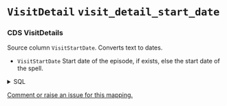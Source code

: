 # `VisitDetail` `visit_detail_start_date`
### CDS VisitDetails
Source column  `VisitStartDate`.
Converts text to dates.
* `VisitStartDate` Start date of the episode, if exists, else the start date of the spell.
<details>
<summary>SQL</summary>

```sql
select  
	distinct
    
		l1.NHSNumber,
		l5.HospitalProviderSpellNumber,

		case 
			when l5.AdmissionMethodCode in ('21','24') and l5.PatientClassification = 1 then 262 
			when l5.AdmissionMethodCode in ('21','24') then 9203
			when l5.PatientClassification in (1) then 9201
			when l4.LocationClass in ('02') then 581476
			else 9202
		end as VisitOccurrenceConceptId,    -- ""visit_concept_id""

		l1.RecordConnectionIdentifier,

		coalesce(l5.EpisodeStartDate, l5.StartDateHospitalProviderSpell, l1.CDSActivityDate) as VisitStartDate,  -- visit_start_date
		coalesce(l5.EpisodeStartTime, l5.StartTimeHospitalProviderSpell, '000000') as VisitStartTime,  -- visit_start_time

		coalesce(l5.EpisodeEndDate, l5.DischargeDateHospitalProviderSpell, l1.CDSActivityDate) as VisitEndDate,

		coalesce(l5.EpisodeEndTime, l5.DischargeTimeHospitalProviderSpell, '000000') as VisitEndTime,

		case 
			when l5.EpisodeEndDate is null and l5.DischargeDateHospitalProviderSpell is null then 32220
			else 32818 
		end as VisitTypeConceptId,
		,
		l5.SourceofAdmissionCode,
		l5.DischargeDestinationCode
from [omop_staging].[cds_line01] l1
	left join [omop_staging].[cds_line04] l4 
		on l1.MessageId = l4.MessageId -- Location Details
	left join [omop_staging].[cds_line05] l5 
		on l1.MessageId = l5.MessageId -- Hospital Provider Spell
	inner join dbo.Code c 
		on l1.ActivityTreatmentFunctionCode = c.Code
where l1.CDSUpdateType = 9   -- New/Modification     (1 = Delete)
	and l1.NHSNumber is not null
	and c.CodeTypeId = 2 -- activity_treatment_function_code
	
```
</details>


[Comment or raise an issue for this mapping.](https://github.com/answerdigital/oxford-omop-data-mapper/issues/new?title=OMOP%20VisitDetail%20table%20visit_detail_start_date%20field%20CDS%20VisitDetails%20mapping)
